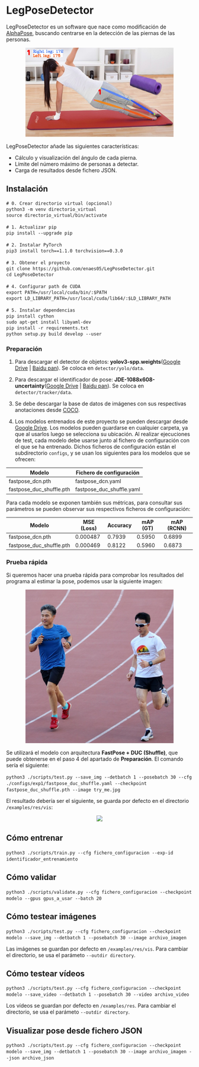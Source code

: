 # LegPoseDetector
LegPoseDetector es un software que nace como modificación de [AlphaPose](https://github.com/MVIG-SJTU/AlphaPose), buscando centrarse en la detección de las piernas de las personas.

<div align="center">
    <img src="docs/portada.jpg", width="400">
</div>

LegPoseDetector añade las siguientes características:
- Cálculo y visualización del ángulo de cada pierna.
- Límite del número máximo de personas a detectar.
- Carga de resultados desde fichero JSON.

## Instalación
```shell
# 0. Crear directorio virtual (opcional)
python3 -m venv directorio_virtual
source directorio_virtual/bin/activate

# 1. Actualizar pip  
pip install --upgrade pip

# 2. Instalar PyTorch  
pip3 install torch==1.1.0 torchvision==0.3.0

# 3. Obtener el proyecto
git clone https://github.com/enaes05/LegPoseDetector.git
cd LegPoseDetector

# 4. Configurar path de CUDA  
export PATH=/usr/local/cuda/bin/:$PATH
export LD_LIBRARY_PATH=/usr/local/cuda/lib64/:$LD_LIBRARY_PATH

# 5. Instalar dependencias  
pip install cython
sudo apt-get install libyaml-dev
pip install -r requirements.txt
python setup.py build develop --user
```

### Preparación
1. Para descargar el detector de objetos: **yolov3-spp.weights**([Google Drive](https://drive.google.com/open?id=1D47msNOOiJKvPOXlnpyzdKA3k6E97NTC) | [Baidu pan](https://pan.baidu.com/s/1Zb2REEIk8tcahDa8KacPNA)). Se coloca en `detector/yolo/data`.

2. Para descargar el identificador de pose: **JDE-1088x608-uncertainty**([Google Drive](https://drive.google.com/open?id=1nlnuYfGNuHWZztQHXwVZSL_FvfE551pA) | [Baidu pan](https://pan.baidu.com/s/1Ifgn0Y_JZE65_qSrQM2l-Q)). Se coloca en `detector/tracker/data`.

3. Se debe descargar la base de datos de imágenes con sus respectivas anotaciones desde [COCO](https://cocodataset.org/#download).

4. Los modelos entrenados de este proyecto se pueden descargar desde [Google Drive](https://drive.google.com/drive/folders/1B5gfKdPzo0XrU35iDIe9_Ph16_OVX-PW). Los modelos pueden guardarse en cualquier carpeta, ya que al usarlos luego se selecciona su ubicación. Al realizar ejecuciones de test, cada modelo debe usarse junto al fichero de configuración con el que se ha entrenado. Dichos ficheros de configuración están el subdirectorio `configs`, y se usan los siguientes para los modelos que se ofrecen:

 Modelo | Fichero de configuración 
 --- | --- 
 fastpose_dcn.pth | fastpose_dcn.yaml 
 fastpose_duc_shuffle.pth | fastpose_duc_shuffle.yaml 
 
 Para cada modelo se exponen también sus métricas, para consultar sus parámetros se pueden observar sus respectivos ficheros de configuración:
 
 Modelo | MSE (Loss) | Accuracy | mAP (GT) | mAP (RCNN)
 --- | --- | --- | --- | ---
 fastpose_dcn.pth | 0.000487 | 0.7939 | 0.5950 | 0.6899
 fastpose_duc_shuffle.pth | 0.000469 | 0.8122 | 0.5960 | 0.6873

### Prueba rápida
Si queremos hacer una prueba rápida para comprobar los resultados del programa al estimar la pose, podemos usar la siguiente imagen:
<div align="center">
    <img src="try_me.jpg", width="400">
</div>

Se utilizará el modelo con arquitectura **FastPose + DUC (Shuffle)**, que puede obtenerse en el paso 4 del apartado de **Preparación**. El comando sería el siguiente:

```python3 ./scripts/test.py --save_img --detbatch 1 --posebatch 30 --cfg ./configs/exp1/fastpose_duc_shuffle.yaml --checkpoint fastpose_duc_shuffle.pth --image try_me.jpg```

El resultado debería ser el siguiente, se guarda por defecto en el directorio ```/examples/res/vis```:
<div align="center">
    <img src="docs/try_me_pose.jpg", width="400">
</div>

## Cómo entrenar
```python3 ./scripts/train.py --cfg fichero_configuracion --exp-id identificador_entrenamiento```

## Cómo validar
```python3 ./scripts/validate.py --cfg fichero_configuracion --checkpoint modelo --gpus gpus_a_usar --batch 20```

## Cómo testear imágenes
```python3 ./scripts/test.py --cfg fichero_configuracion --checkpoint modelo --save_img --detbatch 1 --posebatch 30 --image archivo_imagen```

Las imágenes se guardan por defecto en ```/examples/res/vis```. Para cambiar el directorio, se usa el parámeto ```--outdir directory```.

## Cómo testear vídeos
```python3 ./scripts/test.py --cfg fichero_configuracion --checkpoint modelo --save_video --detbatch 1 --posebatch 30 --video archivo_video```

Los vídeos se guardan por defecto en ```/examples/res```. Para cambiar el directorio, se usa el parámeto ```--outdir directory```.

## Visualizar pose desde fichero JSON
```python3 ./scripts/test.py --cfg fichero_configuracion --checkpoint modelo --save_img --detbatch 1 --posebatch 30 --image archivo_imagen --json archivo_json```
